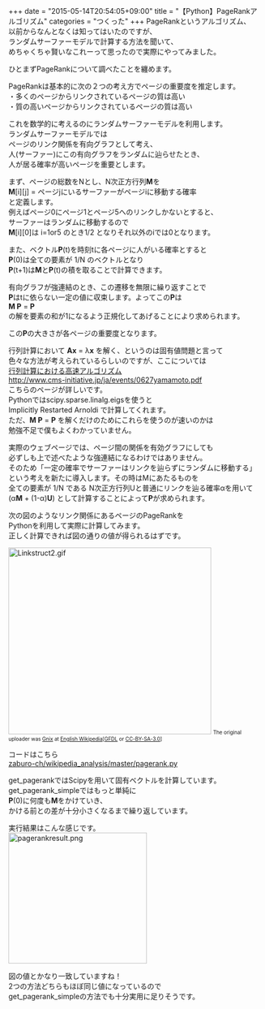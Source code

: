 +++
date = "2015-05-14T20:54:05+09:00"
title = "【Python】PageRankアルゴリズム"
categories = "つくった"
+++
PageRankというアルゴリズム、  
以前からなんとなくは知ってはいたのですが、  
ランダムサーファーモデルで計算する方法を聞いて、  
めちゃくちゃ賢いなこれーって思ったので実際にやってみました。  
  
ひとまずPageRankについて調べたことを纏めます。  
  
PageRankは基本的に次の２つの考え方でページの重要度を推定します。  
・多くのページからリンクされているページの質は高い  
・質の高いページからリンクされているページの質は高い  
  
これを数学的に考えるのにランダムサーファーモデルを利用します。  
ランダムサーファーモデルでは  
ページのリンク関係を有向グラフとして考え、  
人(サーファー)にこの有向グラフをランダムに辿らせたとき、  
人が居る確率が高いページを重要とします。  
  
まず、ページの総数をNとし、N次正方行列<strong>M</strong>を  
<strong>M</strong>[i][j] = ページjにいるサーファーがページiに移動する確率  
と定義します。  
例えばページ0にページ1とページ5へのリンクしかないとすると、  
サーファーはランダムに移動するので  
<strong>M</strong>[i][0]は i=1or5 のとき1/2 となりそれ以外のiでは0となります。  
  
また、ベクトル<strong>P</strong>(t)を時刻tに各ページに人がいる確率とすると  
<strong>P</strong>(0)は全ての要素が 1/N のベクトルとなり  
<strong>P</strong>(t+1)は<strong>M</strong>と<strong>P</strong>(t)の積を取ることで計算できます。  
  
有向グラフが強連結のとき、この遷移を無限に繰り返すことで  
<strong>P</strong>はtに依らない一定の値に収束します。よってこの<strong>P</strong>は  
<strong>M P</strong> = <strong>P</strong>  
の解を要素の和が1になるよう正規化してあげることにより求められます。  
  
この<strong>P</strong>の大きさが各ページの重要度となります。  
  
  
行列計算において <strong>Ax</strong> = λ<strong>x</strong> を解く、というのは固有値問題と言って  
色々な方法が考えられているらしいのですが、ここについては  
<a href="http://www.cms-initiative.jp/ja/events/0627yamamoto.pdf" target="_blank" title="行列計算における高速アルゴリズム">行列計算における高速アルゴリズム  
http://www.cms-initiative.jp/ja/events/0627yamamoto.pdf  
</a>こちらのページが詳しいです。  
Pythonではscipy.sparse.linalg.eigsを使うと  
Implicitly Restarted Arnoldi で計算してくれます。  
ただ、<strong>M P</strong> = <strong>P</strong> を解くだけのためにこれらを使うのが速いのかは  
勉強不足で僕もよくわかっていません。  
  
  
実際のウェブページでは、ページ間の関係を有効グラフにしても  
必ずしも上で述べたような強連結になるわけではありません。  
そのため「一定の確率でサーファーはリンクを辿らずにランダムに移動する」  
という考えを新たに導入します。その時はMにあたるものを  
全ての要素が 1/N である N次正方行列Uと普通にリンクを辿る確率αを用いて  
(α<strong>M</strong> + (1-α)<strong>U</strong>) として計算することによって<strong>P</strong>が求められます。  
  
  
次の図のようなリンク関係にあるページのPageRankを  
Pythonを利用して実際に計算してみます。  
正しく計算できれば図の通りの値が得られるはずです。  
  
<img src="/images/Linkstruct2.gif" alt="Linkstruct2.gif" border="0" width="400" height="368" />  
<span style="font-size:x-small;">  
The original uploader was <a title="wikipedia:User:Gnix" href="//en.wikipedia.org/wiki/User:Gnix">Gnix</a> at <a title="wikipedia:" href="//en.wikipedia.org/wiki/">English Wikipedia</a>[<a href="http://www.gnu.org/copyleft/fdl.html" target="_blank" title="GFDL">GFDL</a> or <a href="http://creativecommons.org/licenses/by-sa/3.0/" target="_blank" title="CC-BY-SA-3.0">CC-BY-SA-3.0</a>]</span>  
  
コードはこちら  
<a href="https://github.com/zaburo-ch/wikipedia_analysis/blob/master/pagerank.py" target="_blank" title="zaburo-ch/wikipedia_analysis/master/pagerank.py">zaburo-ch/wikipedia_analysis/master/pagerank.py</a>  
  
get_pagerankではScipyを用いて固有ベクトルを計算しています。  
get_pagerank_simpleではもっと単純に  
<strong>P</strong>(0)に何度も<strong>M</strong>をかけていき、  
かける前との差が十分小さくなるまで繰り返しています。  
  
実行結果はこんな感じです。  
<img src="/images/pagerankresult.png" alt="pagerankresult.png" border="0" width="273" height="258" />  
  
図の値とかなり一致していますね！  
2つの方法どちらもほぼ同じ値になっているので  
get_pagerank_simpleの方法でも十分実用に足りそうです。